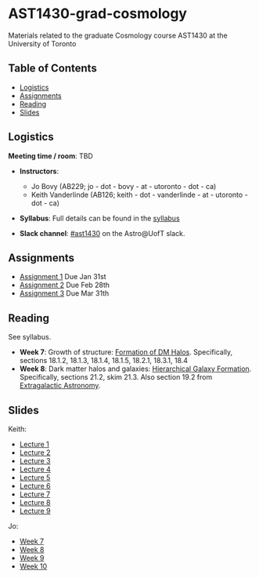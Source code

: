 # AST1430-grad-cosmology
Materials related to the graduate Cosmology course AST1430 at the University of Toronto

## Table of Contents

* [Logistics](#logistics)
* [Assignments](#assignments)
* [Reading](#reading)
* [Slides](#slides)

## Logistics

 **Meeting time / room**: TBD

* **Instructors**: 
  * Jo Bovy (AB229; jo - dot - bovy - at - utoronto - dot - ca)
  * Keith Vanderlinde (AB126; keith - dot - vanderlinde - at - utoronto - dot - ca)

* **Syllabus**: Full details can be found in the [syllabus](syllabus/syllabus-ast1430.pdf)

* **Slack channel**: [#ast1430](https://astro-uoft.slack.com/archives/CPZTDT19C) on the Astro@UofT slack.

## Assignments

* [Assignment 1](assignments/assignment1.pdf) Due Jan 31st
* [Assignment 2](assignments/assignment2.pdf) Due Feb 28th
* [Assignment 3](assignments/assignment3.pdf) Due Mar 31th

## Reading

See syllabus.

* **Week 7**: Growth of structure: [Formation of DM Halos](https://www.astro.utoronto.ca/~bovy/AST1430/bookdraft/chapters/IV-01.-Formation-DM-Halos.html). Specifically, sections 18.1.2, 18.1.3, 18.1.4, 18.1.5, 18.2.1, 18.3.1, 18.4
* **Week 8**: Dark matter halos and galaxies: [Hierarchical Galaxy Formation](https://www.astro.utoronto.ca/~bovy/AST1430/bookdraft/chapters/IV-04.-Hierarchical-Galaxy-Formation.html). Specifically, sections 21.2, skim 21.3. Also section 19.2 from [Extragalactic Astronomy](https://www.astro.utoronto.ca/~bovy/AST1430/bookdraft/chapters/IV-02.-Extragalactic-Astronomy.html#Dark-matter-halos-and-their-galaxies).

## Slides

Keith:

* [Lecture 1](slides/W1_Lecture_01-Basic_Obs.pdf)
* [Lecture 2](slides/W2_Lecture_02-RW.pdf)
* [Lecture 3](slides/W2_Lecture_03-Friedmann.pdf)
* [Lecture 4](slides/W3_Lecture_04-ThermalHist1.pdf)
* [Lecture 5](slides/W3_Lecture_05-ThermalHist2.pdf)
* [Lecture 6](slides/W4_Lecture_06-Inflation.pdf)
* [Lecture 7](slides/W4_Lecture_07-Structure1.pdf)
* [Lecture 8](slides/W5_Lecture_08-CMB1.pdf)
* [Lecture 9](slides/W5_Lecture_09-CMB2.pdf)

Jo:

* [Week 7](slides/W7-Growth-of-Structure.pdf)
* [Week 8](slides/W8-DM-halos-and-galaxies.pdf)
* [Week 9](slides/W9-Clustering.pdf)
* [Week 10](slides/W10-LateTimeConstraints.pdf)
